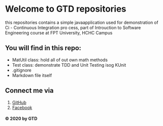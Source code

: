 # Welcome to GTD repositories
this repositories contains a simple javaapplication used for demonstration of Ci - Continuous Integration pro cess, part of Introuction to Software Engineering course at FPT University, HCHC Campus

## You will find in this repo:
* MatUtil class: hold all of out own math methods
* Test class: demonstrate TDD and Unit Testing isog KUnit
* .gitignore
* Markdown file itself

## Connect me via 
1. [GitHub](https://guthub.com/MathUtils)
2. [Facebook](https://www.facebook.com/Dinh.gt.140538/)

#### © 2020 by GTD 
